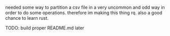needed some way to partition a csv file in a very uncommon and odd way in order to do some operations.
therefore im making this thing rq.
also a good chance to learn rust.

TODO:
build proper README.md later
